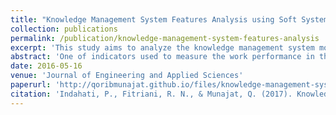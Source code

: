 ```yaml
---
title: "Knowledge Management System Features Analysis using Soft System Methodology: A Case Study of an Agency in the Ministry of Religious Affairs in Indonesia"
collection: publications
permalink: /publication/knowledge-management-system-features-analysis
excerpt: 'This study aims to analyze the knowledge management system model and design its prototype. This study uses soft system methodology approach combined with supporting theories such as Burnett&#39;s knowledge audit and the theory of culture organization by Cameron&Quinn.'
abstract: 'One of indicators used to measure the work performance in the Office of Research, Development and Training (Balitbangdiklat) in the Ministry of Religious Affairs in Indonesia is the utilization of research results as the policy-making basis by a technical working-unit in the ministry. In fact, until the late 2014, the utilization of research results had not met the target. The non-existence of knowledge sharing system for researchers is predicted to be one of the factors that cause the low quality of the research, which in turn leads to the under-using of the research results. This study aims to analyze the knowledge management system model and design its prototype. This study uses soft system methodology approach combined with supporting theories such as Burnett&#39;s knowledge audit and the theory of culture organization by Cameron&Quinn. This research resulted in 11 activities in the conceptual model, six functional features, and a non-technical mechanism design for the organization in implementing the knowledge management system.'
date: 2016-05-16
venue: 'Journal of Engineering and Applied Sciences'
paperurl: 'http://qoribmunajat.github.io/files/knowledge-management-system-features-analysis.pdf'
citation: 'Indahati, P., Fitriani, R. N., & Munajat, Q. (2017). Knowledge Management System Features Analysis Using Soft System Methodology: A Case Study of an Agency in the Ministry of Religious Affairs in Indonesia. <i>Journal of Engineering and Applied Sciences</i>, 12(12), pp. 3277-3280.'
---
```

